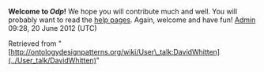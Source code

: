 __Welcome to _Odp_!__ We hope you will contribute much and well. 
You will probably want to read the [help pages](http://ontologydesignpatterns.org/wiki/Help:Contents "Help:Contents"). Again, welcome and have fun! [Admin](../User/ValentinaPresutti "User:ValentinaPresutti") 09:28, 20 June 2012 (UTC)





Retrieved from "[http://ontologydesignpatterns.org/wiki/User\_talk:DavidWhitten](../User_talk/DavidWhitten)"